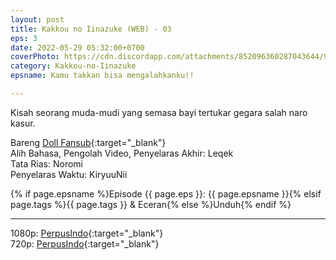 ```yaml
---
layout: post
title: Kakkou no Iinazuke (WEB) - 03
eps: 3
date: 2022-05-29 05:32:00+0700
coverPhoto: https://cdn.discordapp.com/attachments/852096360287043644/991700250089758790/unknown.png
category: Kakkou-no-Iinazuke
epsname: Kamu takkan bisa mengalahkanku!!

---
```


Kisah seorang muda-mudi yang semasa bayi tertukar gegara salah naro kasur.

Bareng [Doll Fansub](https://www.perpusindo.info/user/Leqek){:target="_blank"}
<br>
Alih Bahasa, Pengolah Video, Penyelaras Akhir: Leqek
<br>
Tata Rias: Noromi
<br>
Penyelaras Waktu: KiryuuNii

{% if page.epsname %}Episode {{ page.eps }}: {{ page.epsname }}{% elsif page.tags %}{{ page.tags }} & Eceran{% else %}Unduh{% endif %}

---
1080p: [PerpusIndo](https://www.perpusindo.info/berkas/aKxGKFEd){:target="_blank"}<br>
720p: [PerpusIndo](https://www.perpusindo.info/berkas/HrIyzN02){:target="_blank"}
